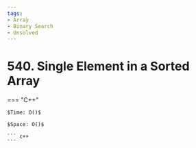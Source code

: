 ```yaml
---
tags:
- Array
- Binary Search
- Unsolved
---
```



# 540. Single Element in a Sorted Array

=== "C++"

    $Time: O()$

    $Space: O()$

    ``` c++
    ```